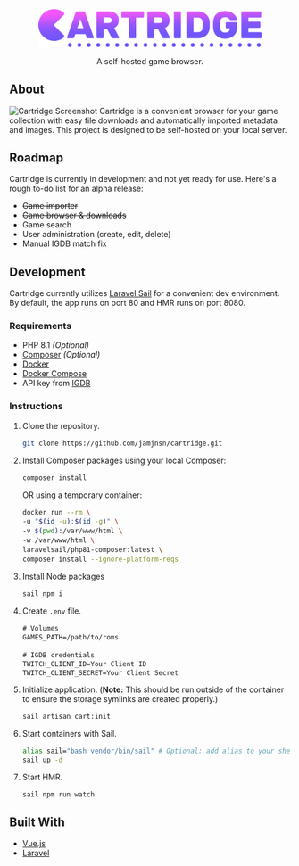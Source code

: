 <div align="center">
  <img src="static/images/logo-full.png" alt="Logo" width="400" height="auto">
  <p align="center">
    A self-hosted game browser.
  </p>
</div>

## About
![Cartridge Screenshot](https://user-images.githubusercontent.com/1876231/169448529-54259dc2-0ad6-44eb-bc3e-df56220a6e64.png)
Cartridge is a convenient browser for your game collection with easy file downloads and automatically imported metadata and images. This project is designed to be self-hosted on your local server.

## Roadmap
Cartridge is currently in development and not yet ready for use. Here's a rough to-do list for an alpha release:

- ~~Game importer~~
- ~~Game browser & downloads~~
- Game search
- User administration (create, edit, delete)
- Manual IGDB match fix

## Development
Cartridge currently utilizes [Laravel Sail](https://laravel.com/docs/9.x/sail) for a convenient dev environment. By default, the app runs on port 80 and HMR runs on port 8080.

### Requirements
- PHP 8.1 _(Optional)_
- [Composer](https://getcomposer.org/) _(Optional)_
- [Docker](https://docs.docker.com/get-docker/)
- [Docker Compose](https://docs.docker.com/compose/install/)
- API key from [IGDB](https://api-docs.igdb.com/#about)

### Instructions
1. Clone the repository.  
	```sh
	git clone https://github.com/jamjnsn/cartridge.git
	```
2. Install Composer packages using your local Composer:
	```sh
	composer install
	```
	OR using a temporary container:
	```sh
	docker run --rm \
    -u "$(id -u):$(id -g)" \
    -v $(pwd):/var/www/html \
    -w /var/www/html \
    laravelsail/php81-composer:latest \
    composer install --ignore-platform-reqs
	```
3. Install Node packages
	```sh
	sail npm i
	```
5. Create `.env` file.  
	```
	# Volumes
	GAMES_PATH=/path/to/roms

	# IGDB credentials
	TWITCH_CLIENT_ID=Your Client ID
	TWITCH_CLIENT_SECRET=Your Client Secret
	```
4. Initialize application. (__Note:__ This should be run outside of the container to ensure the storage symlinks are created properly.)
	```sh
	sail artisan cart:init
	```
5. Start containers with Sail.  
	```sh
	alias sail="bash vendor/bin/sail" # Optional: add alias to your shell profile
	sail up -d
	```
6. Start HMR.
	```
	sail npm run watch
	```

## Built With
* [Vue.js](https://vuejs.org/)
* [Laravel](https://laravel.com)
